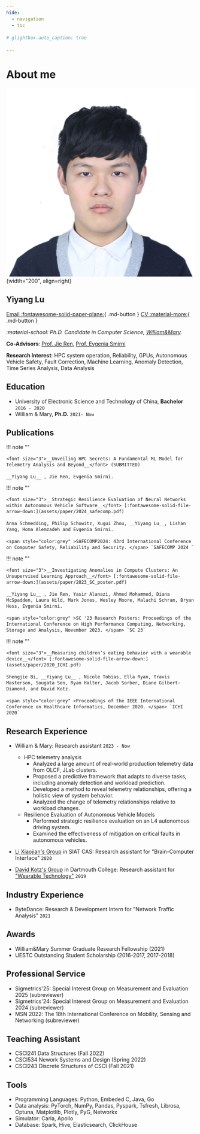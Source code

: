 ```yaml
---
hide:
  - navigation
  - toc

# glightbox.auto_caption: true

---
```


# About me

![portrait](assets/me.jpg){width="200", align=right}
## Yiyang Lu
<!-- ![portrait](assets/me.jpg){width="200px",align=left }  -->
<!-- <img width="15%" style="float: right;"  src="assets/me.jpg"/> -->

[Email :fontawesome-solid-paper-plane:](mailto:ylu21@wm.edu "ylu21 AT wm.edu"){ .md-button } [CV :material-more:](assets/paper/cv.pdf){ .md-button }  


<!-- :material-file-account: [CV](assets/paper/cv.pdf) -->

*:material-school: Ph.D. Candidate in Computer Science, [William&Mary](https://www.wm.edu/as/computerscience/).*

**Co-Advisors**: [Prof. Jie Ren](https://jren73.github.io/), [Prof. Evgenia Smirni](https://www.cs.wm.edu/~esmirni/)

**Research Interest**: HPC system operation, Reliability, GPUs, Autonomous Vehicle Safety, Fault Correction, Machine Learning, Anomaly Detection, Time Series Analysis, Data Analysis

<!-- [:material-email: Email](mailto:ylu21@wm.edu "ylu21 AT wm.edu"){ .md-button } [:simple-googlescholar: Google Scholar](https://scholar.google.com/citations?hl=en&user=tmrnmuUAAAAJ){ .md-button }   -->
<!-- [:material-more: Resume](https://scholar.google.com/citations?hl=en&user=tmrnmuUAAAAJ){ .md-button } -->


## Education
- University of Electronic Science and Technology of China, **Bachelor** `2016 - 2020`
- William & Mary, **Ph.D.** `2021- Now`

## Publications

!!! note ""

    <font size="3">__Unveiling HPC Secrets: A Fundamental ML Model for Telemetry Analysis and Beyond__</font> (SUBMITTED)

    __Yiyang Lu__ , Jie Ren, Evgenia Smirni. 

!!! note ""

    <font size="3">__Strategic Resilience Evaluation of Neural Networks within Autonomous Vehicle Software__</font> [:fontawesome-solid-file-arrow-down:](assets/paper/2024_safecomp.pdf)

    Anna Schmedding, Philip Schowitz, Xugui Zhou, __Yiyang Lu__, Lishan Yang, Homa Alemzadeh and Evgenia Smirni. 

    <span style="color:grey" >SAFECOMP2024: 43rd International Conference on Computer Safety, Reliability and Security. </span> `SAFECOMP 2024 `

!!! note ""

    <font size="3">__Investigating Anomalies in Compute Clusters: An Unsupervised Learning Approach__</font> [:fontawesome-solid-file-arrow-down:](assets/paper/2023_SC_poster.pdf)

    __Yiyang Lu__ , Jie Ren, Yasir Alanazi, Ahmed Mohammed, Diana McSpadden, Laura Hild, Mark Jones, Wesley Moore, Malachi Schram, Bryan Hess, Evgenia Smirni. 

    <span style="color:grey" >SC '23 Research Posters: Proceedings of the International Conference on High Performance Computing, Networking, Storage and Analysis, November 2023. </span> `SC 23`

!!! note ""

    <font size="3">__Measuring children’s eating behavior with a wearable device__</font> [:fontawesome-solid-file-arrow-down:](assets/paper/2020_ICHI.pdf)

    Shengjie Bi, __Yiyang Lu__ , Nicole Tobias, Ella Ryan, Travis Masterson, Sougata Sen, Ryan Halter, Jacob Sorber, Diane Gilbert-Diamond, and David Kotz. 

    <span style="color:grey" >Proceedings of the IEEE International Conference on Healthcare Informatics, December 2020. </span> `ICHI 2020`

## Research Experience

- William & Mary: Research assistant  `2023 - Now`
    - HPC telemetry analysis
        - Analyzed a large amount of real-world production telemetry data from OLCF, JLab clusters.
        - Proposed a predictive framework that adapts to diverse tasks, including anomaly detection and workload prediction.
        - Developed a method to reveal telemetry relationships, offering a holistic view of system behavior.
        - Analyzed the change of telemetry relationships relative to workload changes.
    - Resilience Evaluation of Autonomous Vehicle Models
        - Performed strategic resilience evaluation on an L4 autonomous driving system.
        - Examined the effectiveness of mitigation on critical faults in autonomous vehicles.

- [Li Xiaojian's Group](http://bcbdi.siat.ac.cn/index.php/member/showMember/nid/13.shtml) in SIAT CAS: Research assistant for "Brain-Computer Interface" `2020`
- [David Kotz's Group](https://www.cs.dartmouth.edu/~dfk/) in Dartmouth College: Research assistant for ["Wearable Technology"](https://auracle-project.org/) `2019`

## Industry Experience

- ByteDance: Research & Development Intern for "Network Traffic Analysis" `2021`


## Awards
- William&Mary Summer Graduate Research Fellowship (2021)
- UESTC Outstanding Student Scholarship (2016-2017, 2017-2018)

## Professional Service
- Sigmetrics'25: Special Interest Group on Measurement and Evaluation 2025 (subreviewer)
- Sigmetrics'24: Special Interest Group on Measurement and Evaluation 2024 (subreviewer)
- MSN 2022: The 18th International Conference on Mobility, Sensing and Networking (subreviewer)

## Teaching Assistant
- CSCI241 Data Structures (Fall 2022)
- CSCI534 Nework Systems and Design (Spring 2022)
- CSCI243 Discrete Structures of CSCI (Fall 2021)

## Tools
 - Programming Languages: Python, Embeded C, Java, Go
 - Data analysis: PyTorch, NumPy, Pandas, Pyspark, Tsfresh, Librosa, Optuna, Matplotlib, Plotly, PyG, Networkx
 - Simulator: Carla, Apollo
 - Database: Spark, Hive, Elasticsearch, ClickHouse